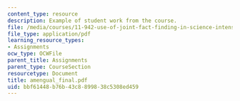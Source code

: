 ```yaml
---
content_type: resource
description: Example of student work from the course.
file: /media/courses/11-942-use-of-joint-fact-finding-in-science-intensive-policy-disputes-part-ii-spring-2004/bbf61448b76b43c8899838c5308ed459_amengual_final.pdf
file_type: application/pdf
learning_resource_types:
- Assignments
ocw_type: OCWFile
parent_title: Assignments
parent_type: CourseSection
resourcetype: Document
title: amengual_final.pdf
uid: bbf61448-b76b-43c8-8998-38c5308ed459
---
```

